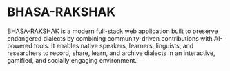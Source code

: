 # BHASA-RAKSHAK
BHASA-RAKSHAK is a modern full-stack web application built to preserve endangered dialects by combining community-driven contributions with AI-powered tools. It enables native speakers, learners, linguists, and researchers to record, share, learn, and archive dialects in an interactive, gamified, and socially engaging environment.
